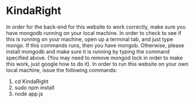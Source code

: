 KindaRight
==========
In order for the back-end for this website to work correctly, make sure you have mongodb running on your local machine. 
In order to check to see if this is running on your machine, open up a terminal tab, and just type mongo.  If this commands runs, then you have mongob. Otherwise, please install mongodb and make sure it is running by typing the command specified above.  (You may need to remove mongod lock in order to make this work, just google how to do it).
In order to run this website on your own local machine, issue the following commands: 
1) cd KindaRight
2) sudo npm install
3) node app.js
